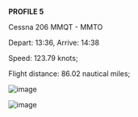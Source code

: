 **PROFILE 5**

Cessna 206 MMQT - MMTO

Depart: 13:36, Arrive: 14:38

Speed: 123.79 knots;

Flight distance: 86.02 nautical miles;

![image](https://github.com/user-attachments/assets/e45689a6-b1e0-4b20-90c6-0b14248f21b9)

![image](https://github.com/user-attachments/assets/14745c76-4555-4b1d-b0b6-15667fa25879)
